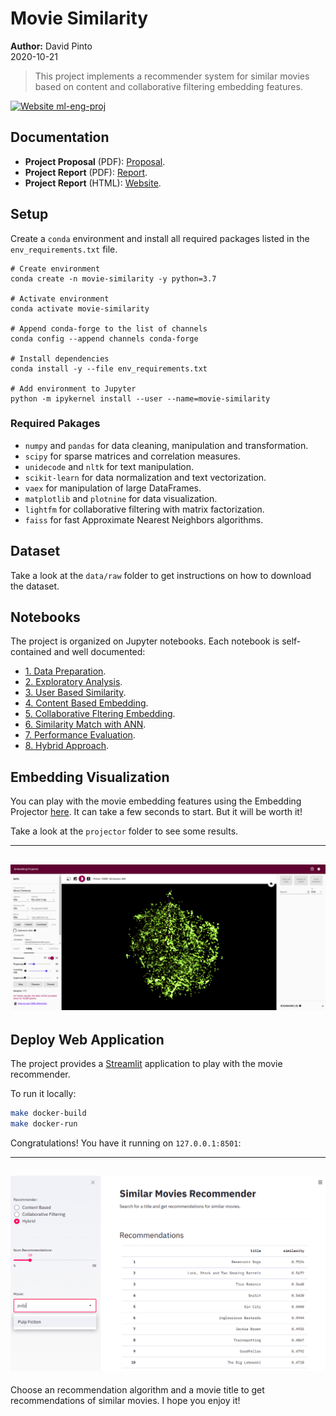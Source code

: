 Movie Similarity
================
**Author:** David Pinto</br>
2020-10-21

> This project implements a recommender system for similar movies based on content and collaborative filtering embedding features.

[![Website ml-eng-proj](https://img.shields.io/website-up-down-green-red/http/shields.io.svg)](http://davpinto.github.io/ml-eng-project/)

## Documentation

- **Project Proposal** (PDF): [Proposal](https://github.com/davpinto/ml-eng-project/blob/master/proposal/proposal.pdf).
- **Project Report** (PDF): [Report](https://github.com/davpinto/ml-eng-project/blob/master/docs/report.pdf).
- **Project Report** (HTML): [Website](http://davpinto.github.io/ml-eng-project/).

## Setup

Create a `conda` environment and install all required packages listed in the `env_requirements.txt` file.

```
# Create environment
conda create -n movie-similarity -y python=3.7

# Activate environment
conda activate movie-similarity

# Append conda-forge to the list of channels
conda config --append channels conda-forge

# Install dependencies
conda install -y --file env_requirements.txt

# Add environment to Jupyter
python -m ipykernel install --user --name=movie-similarity
```

### Required Pakages

- `numpy` and `pandas` for data cleaning, manipulation and transformation.
- `scipy` for sparse matrices and correlation measures.
- `unidecode` and `nltk` for text manipulation.
- `scikit-learn` for data normalization and text vectorization.
- `vaex` for manipulation of large DataFrames.
- `matplotlib` and `plotnine` for data visualization.
- `lightfm` for collaborative filtering with matrix factorization.
- `faiss` for fast Approximate Nearest Neighbors algorithms.

## Dataset

Take a look at the `data/raw` folder to get instructions on how to download the dataset.

## Notebooks

The project is organized on Jupyter notebooks. Each notebook is self-contained and well documented:

- [1. Data Preparation](https://nbviewer.jupyter.org/github/davpinto/ml-eng-project/blob/master/01-data-preparation.ipynb).
- [2. Exploratory Analysis](https://nbviewer.jupyter.org/github/davpinto/ml-eng-project/blob/master/02-exploratory-analysis.ipynb).
- [3. User Based Similarity](https://nbviewer.jupyter.org/github/davpinto/ml-eng-project/blob/master/03-user-based-similarity.ipynb).
- [4. Content Based Embedding](https://nbviewer.jupyter.org/github/davpinto/ml-eng-project/blob/master/04-content-based-embedding.ipynb).
- [5. Collaborative Fltering Embedding](https://nbviewer.jupyter.org/github/davpinto/ml-eng-project/blob/master/05-collaborative-filtering-embedding.ipynb).
- [6. Similarity Match with ANN](https://nbviewer.jupyter.org/github/davpinto/ml-eng-project/blob/master/06-similarity-match-with-ann.ipynb).
- [7. Performance Evaluation](https://nbviewer.jupyter.org/github/davpinto/ml-eng-project/blob/master/07-performance-evaluation.ipynb).
- [8. Hybrid Approach](https://nbviewer.jupyter.org/github/davpinto/ml-eng-project/blob/master/08-hybrid-approach.ipynb).

## Embedding Visualization

You can play with the movie embedding features using the Embedding Projector [here](https://projector.tensorflow.org/?config=https://raw.githubusercontent.com/davpinto/ml-eng-project/master/projector/embedding_projector_config.json). It can take a few seconds to start. But it will be worth it!

Take a look at the `projector` folder to see some results.

------
![](img/projector.png)
------

## Deploy Web Application

The project provides a [Streamlit](https://www.streamlit.io/) application to play with the movie recommender.

To run it locally:

```bash
make docker-build
make docker-run
```

Congratulations! You have it running on `127.0.0.1:8501`:

------
![](img/application.png)
------

Choose an recommendation algorithm and a movie title to get recommendations of similar movies. I hope you enjoy it!
